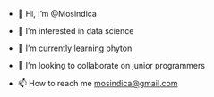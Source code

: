 - 👋 Hi, I’m @Mosindica
- 👀 I’m interested in data science
- 🌱 I’m currently learning phyton
- 💞️ I’m looking to collaborate on junior programmers

- 📫 How to reach me mosindica@gmail.com

<!---
Mosindica/Mosindica is a ✨ special ✨ repository because its `README.md` (this file) appears on your GitHub profile.
You can click the Preview link to take a look at your changes.
--->
